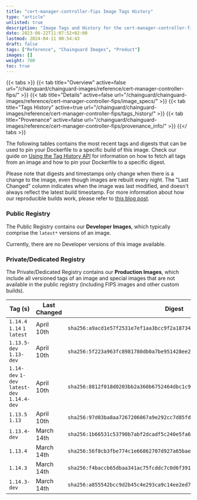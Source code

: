 ```yaml
---
title: "cert-manager-controller-fips Image Tags History"
type: "article"
unlisted: true
description: "Image Tags and History for the cert-manager-controller-fips Chainguard Image"
date: 2023-06-22T11:07:52+02:00
lastmod: 2024-04-11 00:54:43
draft: false
tags: ["Reference", "Chainguard Images", "Product"]
images: []
weight: 700
toc: true
---
```


{{< tabs >}}
{{< tab title="Overview" active=false url="/chainguard/chainguard-images/reference/cert-manager-controller-fips/" >}}
{{< tab title="Details" active=false url="/chainguard/chainguard-images/reference/cert-manager-controller-fips/image_specs/" >}}
{{< tab title="Tags History" active=true url="/chainguard/chainguard-images/reference/cert-manager-controller-fips/tags_history/" >}}
{{< tab title="Provenance" active=false url="/chainguard/chainguard-images/reference/cert-manager-controller-fips/provenance_info/" >}}
{{</ tabs >}}

The following tables contains the most recent tags and digests that can be used to pin your Dockerfile to a specific build of this image. Check our guide on [Using the Tag History API](/chainguard/chainguard-images/using-the-tag-history-api/) for information on how to fetch all tags from an image and how to pin your Dockerfile to a specific digest.

Please note that digests and timestamps only change when there is a change to the image, even though images are rebuilt every night. The "Last Changed" column indicates when the image was last modified, and doesn't always reflect the latest build timestamp. For more information about how our reproducible builds work, please refer to [this blog post](https://www.chainguard.dev/unchained/reproducing-chainguards-reproducible-image-builds).

### Public Registry
The Public Registry contains our **Developer Images**, which typically comprise the `latest*` versions of an image.

Currently, there are no Developer versions of this image available.

### Private/Dedicated Registry
The Private/Dedicated Registry contains our **Production Images**, which include all versioned tags of an image and special images that are not available in the public registry (including FIPS images and other custom builds).

| Tag (s)                                       | Last Changed | Digest                                                                    |
|-----------------------------------------------|--------------|---------------------------------------------------------------------------|
|  `1.14.4` `1.14` `1` `latest`                 | April 10th   | `sha256:a9acd1e57f2531e7ef1aa3bcc9f2a187348e8acbedc9de7fe8e2f174e34ec195` |
|  `1.13.5-dev` `1.13-dev`                      | April 10th   | `sha256:5f223a963fc8981780db0a7be951428ee2ba3b0f57accf861b587bfacbb0a208` |
|  `1.14-dev` `1-dev` `latest-dev` `1.14.4-dev` | April 10th   | `sha256:8812f018d0203bb2a360b6752464dbc1c996986dd2f5a904c684fb1a7eb31298` |
|  `1.13.5` `1.13`                              | April 10th   | `sha256:97d03ba8aa7267206067a9e292cc7d85fd609415bb4a15b4a7e706d949528d17` |
|  `1.13.4-dev`                                 | March 14th   | `sha256:1b66531c53790b7abf2dcadf5c240e5fa6f72bf07db6e578e80574d3ce5e068b` |
|  `1.13.4`                                     | March 14th   | `sha256:56f8cb3fbe774c1e66862707d927a65bae1138f07ec94f5399e4d156250ba431` |
|  `1.14.3`                                     | March 14th   | `sha256:f4baccb65dbaa341ac75fcddc7c0d6f391f250490c31f490da0df824936dbb6d` |
|  `1.14.3-dev`                                 | March 14th   | `sha256:a855542bcc9d2b45c4e293ca9c14ee2ed70ba752860adc808d822d89610e2714` |


